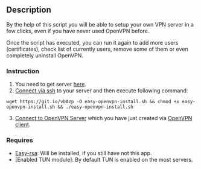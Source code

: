 ## Description
By the help of this script you will be able to setup your own VPN server in a few clicks, even if you have never used OpenVPN before.

Once the script has executed, you can run it again to add more users (certificates), check list of currently users, remove some of them or even completely uninstall OpenVPN.


### Instruction
1. You need to get server [here](https://scaleway.com).
2. [Connect via ssh](https://www.howtogeek.com/311287/how-to-connect-to-an-ssh-server-from-windows-macos-or-linux/) to your server and then execute following command:

`wget https://git.io/vbAzp -O easy-openvpn-install.sh && chmod +x easy-openvpn-install.sh && ./easy-openvpn-install.sh`

3. [Connect to OpenVPN Server](https://openvpn.net/index.php/access-server/docs/admin-guides-sp-859543150/howto-connect-client-configuration.html) which you have just created via [OpenVPN client](https://openvpn.net/index.php/open-source/downloads.html).



### Requires
* [Easy-rsa](https://github.com/OpenVPN/easy-rsa): Will be installed, if you still have not this app.
* [Enabled TUN module]: By default TUN is enabled on the most servers.
